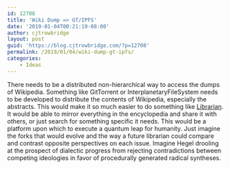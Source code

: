 ```yaml
---
id: 12708
title: 'Wiki Dump => GT/IPFS'
date: '2019-01-04T00:21:19-08:00'
author: cjtrowbridge
layout: post
guid: 'https://blog.cjtrowbridge.com/?p=12708'
permalink: /2019/01/04/wiki-dump-gt-ipfs/
categories:
    - Ideas
---
```


There needs to be a distributed non-hierarchical way to access the dumps of Wikipedia. Something like GitTorrent or InterplanetaryFileSystem needs to be developed to distribute the contents of Wikipedia, especially the abstracts. This would make it so much easier to do something like [Librarian](https://blog.cjtrowbridge.com/2019/01/12/librarian/). It would be able to mirror everything in the encyclopedia and share it with others, or just search for something specific it needs. This would be a platform upon which to execute a quantum leap for humanity. Just imagine the forks that would evolve and the way a future librarian could compare and contrast opposite perspectives on each issue. Imagine Hegel drooling at the prospect of dialectic progress from rejecting contradictions between competing ideologies in favor of procedurally generated radical syntheses.